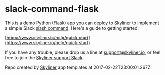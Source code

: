 # slack-command-flask

This is a demo Python ([Flask](http://flask.pocoo.org/)) app you can deploy to [Skyliner](https://www.skyliner.io) to implement a simple Slack [slash command](https://api.slack.com/slash-commands). Here's a guide to getting started:

[https://www.skyliner.io/help/quick-start](https://www.skyliner.io/help/quick-start)

If you have any trouble, please drop us a line at [support@skyliner.io](mailto:support@skyliner.io?Subject=Help%20with%20hello-flask), or feel free to join the [Skyliner support Slack](https://slack.skyliner.io).

Repo created by [Skyliner](https://www.skyliner.io) app templates at 2017-02-22T23:00:01.267Z